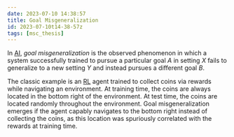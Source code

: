 ```yaml
---
date: 2023-07-10 14:38:57
title: Goal Misgeneralization
id: 2023-07-10t14-38-57z
tags: [msc_thesis]
---
```


In [AI](./2020-09-04t14-39-00z.md), _goal misgeneralization_ is the observed
phenomenon in which a system successfully trained to pursue a particular goal
$A$ in setting $X$ fails to generalize to a new setting $Y$ and instead pursues
a different goal $B$.

The classic example is an [RL](./2022-10-20t15-15-55z.md) agent trained to
collect coins via rewards while navigating an environment. At training time, the
coins are always located in the bottom right of the environment. At test time,
the coins are located randomly throughout the environment. Goal
misgeneralization emerges if the agent capably navigates to the bottom right
instead of collecting the coins, as this location was spuriously correlated with
the rewards at training time.
